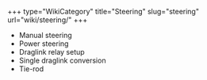 +++
type="WikiCategory"
title="Steering"
slug="steering"
url="wiki/steering/"
+++

*   Manual steering
*   Power steering
*   Draglink relay setup
*   Single draglink conversion
*   Tie-rod
